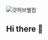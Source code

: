 ![걋허브웰컴](https://github.com/user-attachments/assets/19d4d1a3-0ea9-4294-9f0f-0d987efc44fd)
## Hi there 👋

<!--
**chaesoobum/chaesoobum** is a ✨ _special_ ✨ repository because its `README.md` (this file) appears on your GitHub profile.

Here are some ideas to get you started:

- 🔭 I’m currently working on ...
- 🌱 I’m currently learning ...
- 👯 I’m looking to collaborate on ...
- 🤔 I’m looking for help with ...
- 💬 Ask me about ...
- 📫 How to reach me: ...
- 😄 Pronouns: ...
- ⚡ Fun fact: ...
-->
